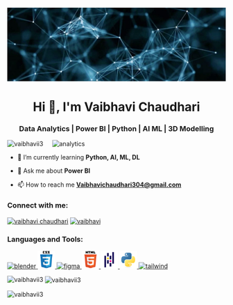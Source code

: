 ![logo](https://github.com/Vaibhavii3/Vaibhavii3/blob/main/stars1.jpg)
<h1 align="center">Hi 👋, I'm Vaibhavi Chaudhari</h1>
<h3 align="center">Data Analytics | Power BI | Python | AI ML | 3D Modelling</h3>
<img align="right" alt="analytics" width="400" src="https://miro.medium.com/v2/1*Owa2rsDG6Rwv1IM_RdsL3A.gif">

<p align="left"> <img src="https://komarev.com/ghpvc/?username=vaibhavii3&label=Profile%20views&color=0e75b6&style=flat" alt="vaibhavii3" /> </p>

- 🌱 I’m currently learning **Python, AI, ML, DL**

- 💬 Ask me about **Power BI**

- 📫 How to reach me **Vaibhavichaudhari304@gmail.com**

<h3 align="left">Connect with me:</h3>
<p align="left">
<a href="https://linkedin.com/in/vaibhavi chaudhari" target="blank"><img align="center" src="https://raw.githubusercontent.com/rahuldkjain/github-profile-readme-generator/master/src/images/icons/Social/linked-in-alt.svg" alt="vaibhavi chaudhari" height="30" width="40" /></a>
<a href="https://kaggle.com/vaibhavi" target="blank"><img align="center" src="https://raw.githubusercontent.com/rahuldkjain/github-profile-readme-generator/master/src/images/icons/Social/kaggle.svg" alt="vaibhavi" height="30" width="40" /></a>
</p>

<h3 align="left">Languages and Tools:</h3>
<p align="left"> <a href="https://www.blender.org/" target="_blank" rel="noreferrer"> <img src="https://download.blender.org/branding/community/blender_community_badge_white.svg" alt="blender" width="40" height="40"/> </a> <a href="https://www.w3schools.com/css/" target="_blank" rel="noreferrer"> <img src="https://raw.githubusercontent.com/devicons/devicon/master/icons/css3/css3-original-wordmark.svg" alt="css3" width="40" height="40"/> </a> <a href="https://www.figma.com/" target="_blank" rel="noreferrer"> <img src="https://www.vectorlogo.zone/logos/figma/figma-icon.svg" alt="figma" width="40" height="40"/> </a> <a href="https://www.w3.org/html/" target="_blank" rel="noreferrer"> <img src="https://raw.githubusercontent.com/devicons/devicon/master/icons/html5/html5-original-wordmark.svg" alt="html5" width="40" height="40"/> </a> <a href="https://pandas.pydata.org/" target="_blank" rel="noreferrer"> <img src="https://raw.githubusercontent.com/devicons/devicon/2ae2a900d2f041da66e950e4d48052658d850630/icons/pandas/pandas-original.svg" alt="pandas" width="40" height="40"/> </a> <a href="https://www.python.org" target="_blank" rel="noreferrer"> <img src="https://raw.githubusercontent.com/devicons/devicon/master/icons/python/python-original.svg" alt="python" width="40" height="40"/> </a> <a href="https://tailwindcss.com/" target="_blank" rel="noreferrer"> <img src="https://www.vectorlogo.zone/logos/tailwindcss/tailwindcss-icon.svg" alt="tailwind" width="40" height="40"/> </a> </p>

<p><img align="left" src="https://github-readme-stats.vercel.app/api/top-langs?username=vaibhavii3&show_icons=true&locale=en&layout=compact" alt="vaibhavii3" /></p>

<p>&nbsp;<img align="center" src="https://github-readme-stats.vercel.app/api?username=vaibhavii3&show_icons=true&locale=en" alt="vaibhavii3" /></p>

<p><img align="center" src="https://github-readme-streak-stats.herokuapp.com/?user=vaibhavii3&" alt="vaibhavii3" /></p>
